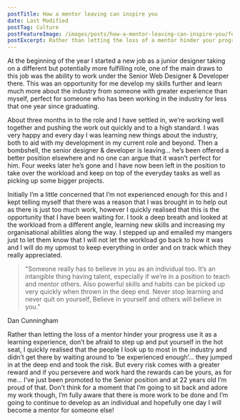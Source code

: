 ```yaml
---
postTitle: How a mentor leaving can inspire you
date: Last Modified
postTag: Culture
postFeatureImage: /images/posts/how-a-mentor-leaving-can-inspire-you/feature.jpg
postExcerpt: Rather than letting the loss of a mentor hinder your progress use it as a learning experience, don’t be afraid to step up and put yourself in the hot seat.
---
```


At the beginning of the year I started a new job as a junior designer taking on a different but potentially more fulfilling role, one of the main draws to this job was the ability to work under the Senior Web Designer & Developer there. This was an opportunity for me develop my skills further and learn much more about the industry from someone with greater experience than myself, perfect for someone who has been working in the industry for less that one year since graduating.

About three months in to the role and I have settled in, we’re working well together and pushing the work out quickly and to a high standard. I was very happy and every day I was learning new things about the industry, both to aid with my development in my current role and beyond. Then a bombshell, the senior designer & developer is leaving… he’s been offered a better position elsewhere and no one can argue that it wasn’t perfect for him. Four weeks later he’s gone and I have now been left in the position to take over the workload and keep on top of the everyday tasks as well as picking up some bigger projects.

Initially I’m a little concerned that I’m not experienced enough for this and I kept telling myself that there was a reason that I was brought in to help out as there is just too much work, however I quickly realised that this is the opportunity that I have been waiting for. I took a deep breath and looked at the workload from a different angle, learning new skills and increasing my organisational abilities along the way. I stepped up and emailed my mangers just to let them know that I will not let the workload go back to how it was and I will do my upmost to keep everything in order and on track which they really appreciated.

> "Someone really has to believe in you as an individual too. It’s an intangible thing having talent, especially if we’re in a position to teach and mentor others. Also powerful skills and habits can be picked up very quickly when thrown in the deep end. Never stop learning and never quit on yourself, Believe in yourself and others will believe in you."

Dan Cunningham

Rather than letting the loss of a mentor hinder your progress use it as a learning experience, don’t be afraid to step up and put yourself in the hot seat, I quickly realised that the people I look up to most in the industry and didn’t get there by waiting around to ‘be experienced enough’… they jumped in at the deep end and took the risk. But every risk comes with a greater reward and if you persevere and work hard the rewards can be yours, as for me… I’ve just been promoted to the Senior position and at 22 years old I’m proud of that. Don’t think for a moment that I’m going to sit back and adore my work though, I’m fully aware that there is more work to be done and I’m going to continue to develop as an individual and hopefully one day I will become a mentor for someone else!
